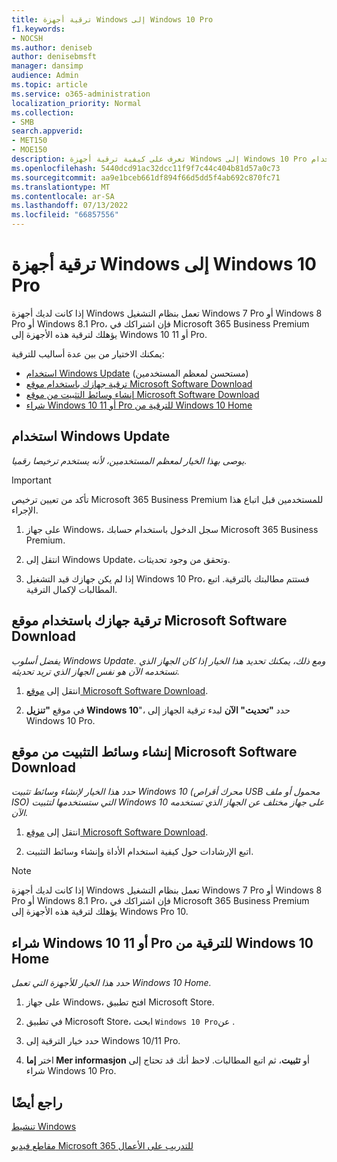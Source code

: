 ```yaml
---
title: ترقية أجهزة Windows إلى Windows 10 Pro
f1.keywords:
- NOCSH
ms.author: deniseb
author: denisebmsft
manager: dansimp
audience: Admin
ms.topic: article
ms.service: o365-administration
localization_priority: Normal
ms.collection:
- SMB
search.appverid:
- MET150
- MOE150
description: تعرف على كيفية ترقية أجهزة Windows إلى Windows 10 Pro باستخدام Microsoft 365 Business Premium.
ms.openlocfilehash: 5440dcd91ac32dcc11f9f7c44c404b81d57a0c73
ms.sourcegitcommit: aa9e1bceb661df894f66d5dd5f4ab692c870fc71
ms.translationtype: MT
ms.contentlocale: ar-SA
ms.lasthandoff: 07/13/2022
ms.locfileid: "66857556"
---
```

# <a name="upgrade-windows-devices-to-windows-10-pro"></a>ترقية أجهزة Windows إلى Windows 10 Pro

إذا كانت لديك أجهزة Windows تعمل بنظام التشغيل Windows 7 Pro أو Windows 8 Pro أو Windows 8.1 Pro، فإن اشتراكك في Microsoft 365 Business Premium يؤهلك لترقية هذه الأجهزة إلى Windows 10 أو 11 Pro.  

يمكنك الاختيار من بين عدة أساليب للترقية:

- [استخدام Windows Update](#use-windows-update) (مستحسن لمعظم المستخدمين)
- [ترقية جهازك باستخدام موقع Microsoft Software Download](#upgrade-your-device-using-the-microsoft-software-download-site)
- [إنشاء وسائط التثبيت من موقع Microsoft Software Download](#create-installation-media-from-the-microsoft-software-download-site)
- [شراء Windows 10 أو 11 Pro للترقية من Windows 10 Home](#purchase-windows-10-or-11-pro-to-upgrade-from-windows-10-home)

## <a name="use-windows-update"></a>استخدام Windows Update

*يوصى بهذا الخيار لمعظم المستخدمين، لأنه يستخدم ترخيصا رقميا.*

> [!IMPORTANT]
> تأكد من تعيين ترخيص Microsoft 365 Business Premium للمستخدمين قبل اتباع هذا الإجراء.

1. على جهاز Windows، سجل الدخول باستخدام حسابك Microsoft 365 Business Premium.

2. انتقل إلى Windows Update، وتحقق من وجود تحديثات. 

3. إذا لم يكن جهازك قيد التشغيل Windows 10 Pro، فستتم مطالبتك بالترقية. اتبع المطالبات لإكمال الترقية.

## <a name="upgrade-your-device-using-the-microsoft-software-download-site"></a>ترقية جهازك باستخدام موقع Microsoft Software Download
  
*يفضل أسلوب Windows Update. ومع ذلك، يمكنك تحديد هذا الخيار إذا كان الجهاز الذي تستخدمه الآن هو نفس الجهاز الذي تريد تحديثه.* 

1. انتقل إلى [موقع Microsoft Software Download](https://go.microsoft.com/fwlink/?LinkID=836951).

2. في موقع **"تنزيل Windows 10**"، حدد **"تحديث" الآن** لبدء ترقية الجهاز إلى Windows 10 Pro. 

## <a name="create-installation-media-from-the-microsoft-software-download-site"></a>إنشاء وسائط التثبيت من موقع Microsoft Software Download

*حدد هذا الخيار لإنشاء وسائط تثبيت Windows 10 (محرك أقراص USB محمول أو ملف ISO) التي ستستخدمها لتثبيت Windows 10 على جهاز مختلف عن الجهاز الذي تستخدمه الآن.*
    
1. انتقل إلى [موقع Microsoft Software Download](https://go.microsoft.com/fwlink/?LinkID=836960).

2. اتبع الإرشادات حول كيفية استخدام الأداة وإنشاء وسائط التثبيت. 

> [!NOTE]
> إذا كانت لديك أجهزة Windows تعمل بنظام التشغيل Windows 7 Pro أو Windows 8 Pro أو Windows 8.1 Pro، فإن اشتراكك في Microsoft 365 Business Premium يؤهلك لترقية هذه الأجهزة إلى Windows Pro 10.

## <a name="purchase-windows-10-or-11-pro-to-upgrade-from-windows-10-home"></a>شراء Windows 10 أو 11 Pro للترقية من Windows 10 Home

*حدد هذا الخيار للأجهزة التي تعمل Windows 10 Home.*

1. على جهاز Windows، افتح تطبيق Microsoft Store.

2. في تطبيق Microsoft Store، ابحث `Windows 10 Pro`عن .

3. حدد خيار الترقية إلى Windows 10/11 Pro.

4. اختر **إما Mer informasjon** أو **تثبيت**، ثم اتبع المطالبات. لاحظ أنك قد تحتاج إلى شراء Windows 10 Pro.
  
## <a name="see-also"></a>راجع أيضًا

[تنشيط Windows](https://support.microsoft.com/windows/activate-windows-c39005d4-95ee-b91e-b399-2820fda32227#WindowsVersion=Windows_10)

[مقاطع فيديو Microsoft 365 للتدريب على الأعمال](https://go.microsoft.com/fwlink/?linkid=2197659)


